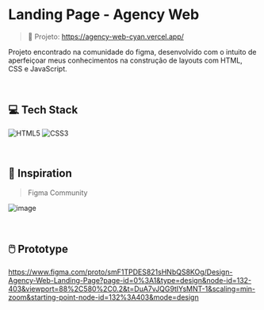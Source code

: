 # Landing Page - Agency Web
> 🔗 Projeto: <https://agency-web-cyan.vercel.app/>

Projeto encontrado na comunidade do figma, desenvolvido com o intuito de aperfeiçoar meus conhecimentos na construção de layouts com HTML, CSS e JavaScript.

<br>

## 💻 Tech Stack
![HTML5](https://img.shields.io/badge/html5-%23E34F26.svg?style=for-the-badge&logo=html5&logoColor=white) ![CSS3](https://img.shields.io/badge/css3-%231572B6.svg?style=for-the-badge&logo=css3&logoColor=white)
  
<br>

## 🎨 Inspiration
> Figma Community

![image](https://github.com/marcosprofile/AgencyWeb/assets/86635292/b4364722-0e03-429e-b9a9-5c703e50b1f2)

<br>

## 🖱️ Prototype
https://www.figma.com/proto/smF1TPDES821sHNbQS8KOg/Design-Agency-Web-Landing-Page?page-id=0%3A1&type=design&node-id=132-403&viewport=88%2C580%2C0.2&t=DuA7vJQG9tIYsMNT-1&scaling=min-zoom&starting-point-node-id=132%3A403&mode=design
